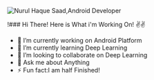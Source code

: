 ![Nurul Haque Saad,Android Developer](https://i.imgur.com/wUMChXU.png)

!### Hi There! Here is What i'm Working On! ✌✌

- 🔭 I’m currently working on Android Platform
- 🌱 I’m currently learning Deep Learning
- 👯 I’m looking to collaborate on Deep Learning
- 💬 Ask me about Anything
- ⚡ Fun fact:I am half Finished!
